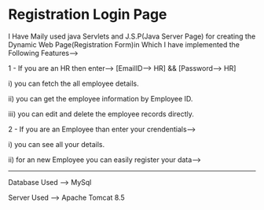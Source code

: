 # Registration Login Page

I Have Maily used java Servlets and J.S.P(Java Server Page) for creating the Dynamic Web Page(Registration Form)in Which I have implemented the Following Features-->

1 - If you are an HR then enter--> [EmailID--> HR] && [Password--> HR]

i) you can fetch the all employee details.

ii) you can get the employee information by Employee ID.

iii) you can edit and delete the employee records directly.

2 - If you are an Employee than enter your crendentials-->

i) you can see all your details.

ii) for an new Employee you can easily register your data-->

-----------------------------------------------------------------------------------------------------------------------------------------------------------------------

Database Used --> MySql

Server Used --> Apache Tomcat 8.5

